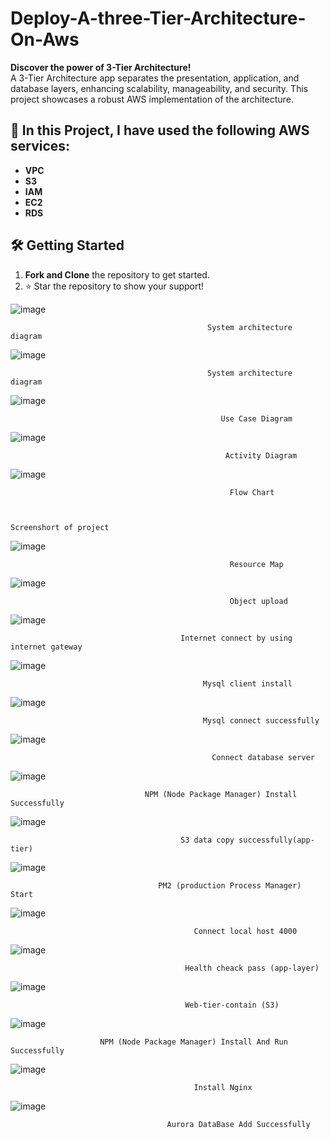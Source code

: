 # Deploy-A-three-Tier-Architecture-On-Aws

**Discover the power of 3-Tier Architecture!**  
A 3-Tier Architecture app separates the presentation, application, and database layers, enhancing scalability, manageability, and security. This project showcases a robust AWS implementation of the architecture.

## 🚀 **In this Project, I have used the following AWS services:**

- **VPC**  
- **S3**  
- **IAM**  
- **EC2**  
- **RDS**  

## 🛠️ **Getting Started**

1. **Fork and Clone** the repository to get started.  
2. ⭐ Star the repository to show your support!

![image](https://github.com/user-attachments/assets/64b09668-6610-48d6-8a0d-627d7d11cab7)


                                                System architecture diagram

                               

![image](https://github.com/user-attachments/assets/67e80db5-ed86-4e6e-9d28-31849cec711b)


                                                System architecture diagram


                               
![image](https://github.com/user-attachments/assets/08da1a81-e1ef-4aa9-a755-a458e1c5d7a9)


                                                   Use Case Diagram
                                   
![image](https://github.com/user-attachments/assets/83b1fcf5-b401-46c5-b6d3-56e828f3f9f5)


                                                    Activity Diagram
                                   
![image](https://github.com/user-attachments/assets/c34d82a3-7b6d-4329-b27f-3f874b90f4a4)


                                                     Flow Chart


                                    
    Screenshort of project

                                    
 ![image](https://github.com/user-attachments/assets/7fe51c12-1c12-4f38-956c-5a6ba352219f)

                                           
                                                     Resource Map 

                                       
![image](https://github.com/user-attachments/assets/8c2d85fc-99f2-4037-967e-9e4846b6c1dc)

 
                                                 
                                                     Object upload 

 ![image](https://github.com/user-attachments/assets/910ab050-cfba-42e3-b9e4-baba01e3fc9f)

                                                       
                                          Internet connect by using internet gateway

                        
 ![image](https://github.com/user-attachments/assets/453f8b3b-f709-4cf9-95b0-ba0a237b6f2b)

 
                                                 
                                               Mysql client install

                                        
 ![image](https://github.com/user-attachments/assets/8297121a-b065-443b-b95f-cf45f606f947)

                                               
                                               Mysql connect successfully

                                    
 ![image](https://github.com/user-attachments/assets/1d1f8fa6-2924-47b9-8f75-53b49c272612)

                                        
                                                 Connect database server

                                   
 ![image](https://github.com/user-attachments/assets/2ebc2148-a085-4e3c-b197-ba8296650c16)
   
                                  NPM (Node Package Manager) Install Successfully

                   
![image](https://github.com/user-attachments/assets/d8c57aff-622c-477b-8446-4a6d6bc202d5)

 
                                          S3 data copy successfully(app-tier)

                            
 ![image](https://github.com/user-attachments/assets/f44afd15-1d5a-4431-a478-a426e5474cd6)

                                  
                                     PM2 (production Process Manager) Start

                         
 ![image](https://github.com/user-attachments/assets/8ad151ac-4ae5-4767-a625-b23d636af26f)

 
                                             Connect local host 4000

                                      
 ![image](https://github.com/user-attachments/assets/8a99e332-d2cd-4bc1-9cfe-041c3e9369d0)

                                           Health cheack pass (app-layer)

                                
 ![image](https://github.com/user-attachments/assets/057f0dd6-b2a0-42c6-8cb7-f12aa40bbdb0)

                                          
                                           Web-tier-contain (S3)

                                  
 ![image](https://github.com/user-attachments/assets/6f9f6eef-7d56-43c5-b587-ff4915abba16)

                                             
                        NPM (Node Package Manager) Install And Run Successfully

                    

 ![image](https://github.com/user-attachments/assets/ebcfdb7c-f072-4647-b953-85989755df6b)



                                          
                                             Install Nginx
![image](https://github.com/user-attachments/assets/3dd80263-2b0f-45d3-9f3c-7e7aabdbc2b8)


 
                                          
                                       Aurora DataBase Add Successfully




 
                                     
